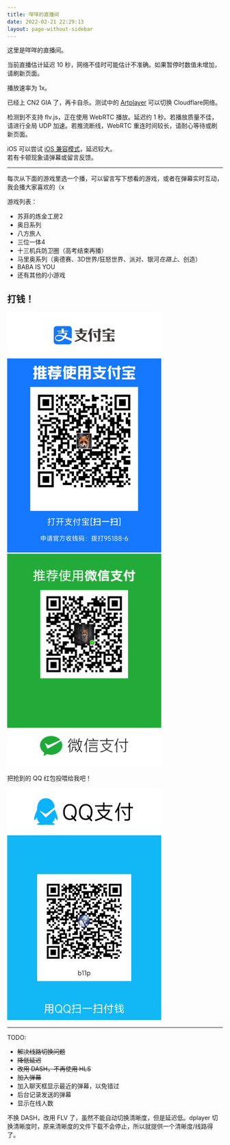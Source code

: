 ```yaml
---
title: 咩咩的直播间
date: 2022-02-21 22:29:13
layout: page-without-sidebar
---
```

<link rel="stylesheet" href="/css/DPlayer.min.css">
<script src="https://cdnjs.cloudflare.com/ajax/libs/dplayer/1.26.0/DPlayer.min.js"></script>
<!-- <script src="https://cdnjs.cloudflare.com/ajax/libs/hls.js/1.1.5/hls.min.js"></script> -->
<script src="https://cdnjs.cloudflare.com/ajax/libs/flv.js/1.6.2/flv.min.js"></script>
<!-- <script src="https://cdnjs.cloudflare.com/ajax/libs/shaka-player/4.0.0/shaka-player.compiled.js"></script> -->
<!-- <script src="https://cdn.dashjs.org/latest/dash.all.min.js"></script> -->
<script src="https://cdnjs.cloudflare.com/ajax/libs/microsoft-signalr/6.0.5/signalr.min.js"></script>
<script src="https://live-flv.b11p.com/players/js/srs.sdk.js"></script>

<script src="/live/danmaku.js"></script>

这里是咩咩的直播间。

<div id="dplayer"></div>

<div id="flvhint">

当前直播估计延迟 <span id="latency">10</span> 秒，网络不佳时可能估计不准确。如果暂停时数值未增加，请刷新页面。

播放速率为 <span id="speed">1x</span>。

已经上 CN2 GIA 了，再卡自杀。测试中的 <a href="/live/artplayer.html">Artplayer</a> 可以切换 Cloudflare网络。

</div>

<div id="webrtchint">

检测到不支持 flv.js，正在使用 WebRTC 播放。延迟约 1 秒。若播放质量不佳，请进行全局 UDP 加速。若推流断线，WebRTC 重连时间较长，请耐心等待或刷新页面。

</div>

iOS 可以尝试 [iOS 兼容模式](/live/ios.html)，延迟较大。<br>
若有卡顿现象请弹幕或留言反馈。

---
每次从下面的游戏里选一个播，可以留言写下想看的游戏，或者在弹幕实时互动，我会播大家喜欢的（x

游戏列表：

- 苏菲的炼金工房2
- 奥日系列
- 八方旅人
- 三位一体4
- 十三机兵防卫圈（高考结束再播）
- 马里奥系列（奥德赛、3D世界/狂怒世界、派对、银河*在路上*、创造）
- BABA IS YOU
- 还有其他的小游戏

打钱！
---

<img src="receive-alipay.png" alt="" width=360 />

<img src="receive-wechat.png" alt="" width=360 />

把抢到的 QQ 红包投喂给我吧！

<img src="receive-qq.png" alt="" width=360 />

---
TODO:

- ~~解决线路切换问题~~
- ~~降低延迟~~
- ~~改用 DASH，不再使用 HLS~~
- ~~加入弹幕~~
- 加入聊天框显示最近的弹幕，以免错过
- 后台记录发送的弹幕
- 显示在线人数

不换 DASH，改用 FLV 了，虽然不能自动切换清晰度，但是延迟低。dplayer 切换清晰度时，原来清晰度的文件下载不会停止，所以就提供一个清晰度/线路得了。

<script>
var dp;
var danmakuSingleton = liveDan(
            "https://live-danmaku.b11p.com/danmakuHub",
            "4463403c-aff8-c16d-0933-4636405ff116",
            function (dan) {
                dp.danmaku.draw(dan);
            }
        );
var useWebRtc = !flvjs.isSupported();
if (useWebRtc) {
    $("#flvhint")[0].hidden = true;
} else {
    $("#webrtchint")[0].hidden = true;
}
var quality = useWebRtc ? {
    name: 'WebRTC',
    url: 'webrtc://live-flv.b11p.com:443/live/livestream',
    type: 'webrtc'
} : {
    name: 'FLV',
    url: 'https://live-flv.b11p.com/live/livestream.flv',
    type: 'flv',
};
function createPlayer() {
    dp = new DPlayer({
        container: document.getElementById('dplayer'),
        live: true,
        autoplay: true,
        screenshot: true,
        volume:1,
        video: {
            //url: '@ViewBag.Url',
            // quality: @Html.Raw(ViewBag.Quality),
            quality: [
                // {
                //     name: 'IPv4',
                //     url: 'https://live4.b11p.com/live.mpd',
                //     type: 'dashJS',
                // },
                // {
                //     name: 'Dual Stack',
                //     url: 'https://live.b11p.com/live.mpd',
                //     type: 'dashJS',
                // },
                quality,
            ],
            defaultQuality: 0,
            // type: 'splr',
            customType: {
                'webrtc': function (video, player) {
                    let url = video.src;
                    let sdk = new SrsRtcPlayerAsync();
                    video.srcObject = sdk.stream;
                    sdk.play(url).catch(function (reason) {
                        sdk.close();
                        $('#rtc_media_player').hide();
                        console.error(reason);
                    });
                    player.events.on('destroy', function () {
                        sdk.close();
                    });
                },
                'splr': function (video, player) {
                    var src = video.src;

                    var playerShaka = new shaka.Player(video);
                    playerShaka.configure({
                        streaming: {
                            bufferingGoal: 60,
                            bufferBehind: 30,
                            retryParameters: {
                                timeout: 0,       // timeout in ms, after which we abort; 0 means never
                                maxAttempts: 200,   // the maximum number of requests before we fail
                                baseDelay: 100,  // the base delay in ms between retries
                                // backoffFactor: 2, // the multiplicative backoff factor between retries
                                // fuzzFactor: 0.5,  // the fuzz factor to apply to each retry delay
                            },
                            smallGapLimit: 0
                        },
                        abr: {
                            defaultBandwidthEstimate: 2000000, // bits per second.
                            switchInterval: 1
                        }
                    });

                    // Listen for error events.
                    // playerShaka.addEventListener('error', onErrorEvent);

                    // // Try to load a manifest.
                    // // This is an asynchronous process.
                    // playerShaka.load(src).then(function () {
                    //     // This runs if the asynchronous load is successful.
                    //     console.log('The video has now been loaded!');
                    // }).catch(onError);  // onError is executed if the asynchronous load fails.

                    playerShaka.load(src);
                },
                'dashJS': function (video, player) {
                    var src = video.src;

                    var sPlayer = dashjs.MediaPlayer().create();
                    sPlayer.initialize();
                    sPlayer.updateSettings({
                        'debug': {
                        },
                        'streaming': {
                            'buffer': {
                                'bufferTimeAtTopQualityLongForm': 240,
                                'fastSwitchEnabled': true       // enables buffer replacement when switching bitrates for faster switching
                            },
                            'gaps': {
                                jumpGaps: false,
                            }
                        }
                    });
                    //sPlayer.setAutoPlay(false); // remove this line if you want the player to start automatically on load
                    sPlayer.attachView(video); // tell the player which videoElement it should use
                    sPlayer.attachSource(src); // provide the manifest source
                }
            }
        },
        danmaku: true,
        apiBackend: {
            read: function (options) {
                options.success();
            }, 
            send: danmakuSingleton.send
        },
    });

    if (!useWebRtc) {
        // Configure auto connect
        dp.video.onended = () => {
            dp.destroy();
            createPlayer();
            // dp.play();
        };
    }
}
createPlayer();

// This event often fires, so it can be used for lower latency.
// dp.video.oncanplaythrough = () => console.log("canplaythrough");
dp.video.onsuspended = () => console.log("suspended");
dp.video.onsuspend = () => console.log("suspend");
dp.video.onerror = () => console.log("error");
dp.video.onstalled = () => console.log("stalled");

</script>
<script async>
if (!useWebRtc) {
    let latencyAlleviation = {};
    latencyAlleviation.latencySpan = document.getElementById('latency');
    latencyAlleviation.speedSpan = document.getElementById('speed');

    // async function __aaaaafucklatency__() {
    //     let container = document.getElementById('dplayer');
    //     let video = container.querySelector('video');
    //     let latencySpan = document.getElementById('latency');
    //     for (;;) {
    //         await new Promise(r => setTimeout(r, 100));
    //         let bufferCount = video.buffered.length;
    //         if (bufferCount == 0) {
    //             await new Promise(r => setTimeout(r, 10000));
    //             continue;
    //         }
    //         let latency = video.buffered.end(bufferCount - 1) - video.currentTime;
    //         latencySpan.innerText = latency.toFixed(2);
    //     }
    // }
    // __aaaaafucklatency__();

    var latency = 3.0;

    window.setInterval(() => {
        let bufferCount = dp.video.buffered.length;
        if (bufferCount == 0) {
            return;
        }

        let currentplaybackRate = dp.video.playbackRate;
        latency -= 0.2 * (currentplaybackRate - 1) + 0.02;

        let buffetLength = dp.video.buffered.end(bufferCount - 1) - dp.video.currentTime;
        if (buffetLength + 2.5 > latency) {
            latency = buffetLength + 2.5;
        }

        latencyAlleviation.latencySpan.innerText = (latency).toFixed(0);
        if (buffetLength < 2.0 && dp.video.playbackRate > 1.0) {
            dp.video.playbackRate = 1.0;
            latencyAlleviation.speedSpan.innerText = '1x';
        }
        else if (buffetLength > 12.0 && dp.video.playbackRate < 1.1) {
            dp.video.playbackRate = 1.1;
            latencyAlleviation.speedSpan.innerText = '1.1x';
        }
        else if (buffetLength > 37.0 && dp.video.playbackRate < 1.2) {
            dp.video.playbackRate = 1.2;
            latencyAlleviation.speedSpan.innerText = '1.2x';
        }
    }, 200);
}
</script>